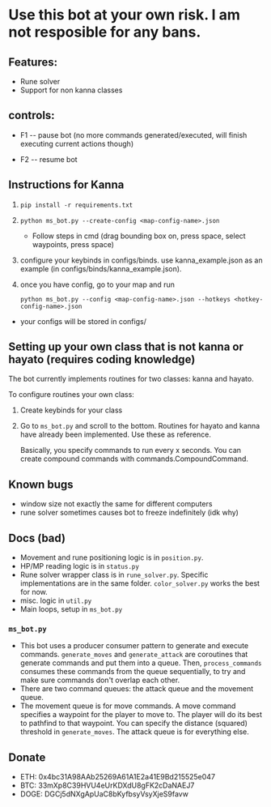 # Use this bot at your own risk. I am not resposible for any bans.

## Features:

- Rune solver
- Support for non kanna classes

## controls:

- F1 -- pause bot (no more commands generated/executed, will finish executing current actions though)

- F2 -- resume bot

## Instructions for Kanna

1. `pip install -r requirements.txt`
2. `python ms_bot.py --create-config <map-config-name>.json`
    
    - Follow steps in cmd (drag bounding box on, press space, select waypoints, press space)
3. configure your keybinds in configs/binds. use kanna_example.json as an example (in configs/binds/kanna_example.json).
4. once you have config, go to your map and run

    `python ms_bot.py --config <map-config-name>.json --hotkeys <hotkey-config-name>.json`

- your configs will be stored in configs/


## Setting up your own class that is not kanna or hayato (requires coding knowledge)

The bot currently implements routines for two classes: kanna and hayato.

To configure routines your own class:

1. Create keybinds for your class
2. Go to `ms_bot.py` and scroll to the bottom. Routines for hayato and kanna have already been implemented. Use these as reference.
    
    Basically, you specify commands to run every x seconds. You can create compound commands with commands.CompoundCommand.

## Known bugs

- window size not exactly the same for different computers
- rune solver sometimes causes bot to freeze indefinitely (idk why)

## Docs (bad)

- Movement and rune positioning logic is in `position.py`.
- HP/MP reading logic is in `status.py`
- Rune solver wrapper class is in `rune_solver.py`. Specific implementations are in the same folder. `color_solver.py` works the best for now.
- misc. logic in `util.py`
- Main loops, setup in `ms_bot.py`

### `ms_bot.py`

- This bot uses a producer consumer pattern to generate and execute commands. `generate_moves` and `generate_attack` are coroutines that generate commands and put them into a queue. Then, `process_commands` consumes these commands from the queue sequentially, to try and make sure commands don't overlap each other.
- There are two command queues: the attack queue and the movement queue.
- The movement queue is for move commands. A move command specifies a waypoint for the player to move to. The player will do its best to pathfind to that waypoint. You can specify the distance (squared) threshold in `generate_moves`. The attack queue is for everything else.

## Donate

- ETH: 0x4bc31A98AAb25269A61A1E2a41E9Bd215525e047
- BTC: 33mXp8C39HVU4eUrKDXdU8gFK2cDaNAEJ7
- DOGE: DGCj5dNXgApUaC8bKyfbsyVsyXjeS9favw